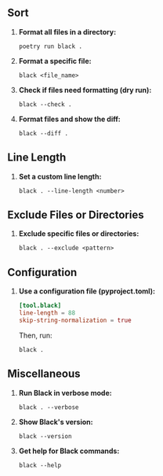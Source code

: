 ## Sort

1. **Format all files in a directory:**
   ```shell
   poetry run black .
   ```

2. **Format a specific file:**
   ```shell
   black <file_name>
   ```

3. **Check if files need formatting (dry run):**
   ```shell
   black --check .
   ```

4. **Format files and show the diff:**
   ```shell
   black --diff .
   ```

## Line Length

1. **Set a custom line length:**
   ```shell
   black . --line-length <number>
   ```

## Exclude Files or Directories

1. **Exclude specific files or directories:**
   ```shell
   black . --exclude <pattern>
   ```

## Configuration

1. **Use a configuration file (pyproject.toml):**
   ```toml
   [tool.black]
   line-length = 88
   skip-string-normalization = true
   ```
   Then, run:
   ```shell
   black .
   ```

## Miscellaneous

1. **Run Black in verbose mode:**
   ```shell
   black . --verbose
   ```

2. **Show Black's version:**
   ```shell
   black --version
   ```

3. **Get help for Black commands:**
   ```shell
   black --help
   ```
